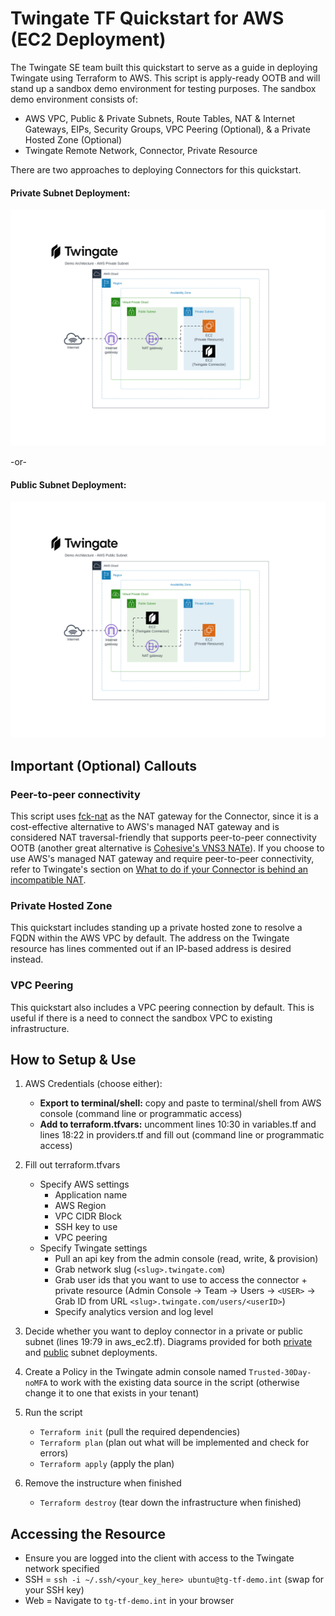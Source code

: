 # Twingate TF Quickstart for AWS (EC2 Deployment)

The Twingate SE team built this quickstart to serve as a guide in deploying Twingate using Terraform to AWS. This script is apply-ready OOTB and will stand up a sandbox demo environment for testing purposes. The sandbox demo environment consists of:

- AWS VPC, Public & Private Subnets, Route Tables, NAT & Internet Gateways, EIPs, Security Groups, VPC Peering (Optional), & a Private Hosted Zone (Optional)
- Twingate Remote Network, Connector, Private Resource

There are two approaches to deploying Connectors for this quickstart.

#### Private Subnet Deployment:

![Private Subnet Deployment](./aws-ec2-cd-private.png)

-or-

#### Public Subnet Deployment:

![Public Subnet Deployment](./aws-ec2-cd-public.png)

## Important (Optional) Callouts

### Peer-to-peer connectivity

This script uses [fck-nat](https://fck-nat.dev/) as the NAT gateway for the Connector, since it is a cost-effective alternative to AWS's managed NAT gateway and is considered NAT traversal-friendly that supports peer-to-peer connectivity OOTB (another great alternative is [Cohesive's VNS3 NATe](https://www.cohesive.net/vns3/cloud-nat/)). If you choose to use AWS's managed NAT gateway and require peer-to-peer connectivity, refer to Twingate's section on [What to do if your Connector is behind an incompatible NAT](https://www.twingate.com/docs/troubleshooting-p2p#what-to-do-if-your-connector-is-behind-an-incompatible-nat).

### Private Hosted Zone

This quickstart includes standing up a private hosted zone to resolve a FQDN within the AWS VPC by default. The address on the Twingate resource has lines commented out if an IP-based address is desired instead.

### VPC Peering

This quickstart also includes a VPC peering connection by default. This is useful if there is a need to connect the sandbox VPC to existing infrastructure.

## How to Setup & Use

1. AWS Credentials (choose either):

   - **Export to terminal/shell:** copy and paste to terminal/shell from AWS console (command line or programmatic access)
   - **Add to terraform.tfvars:** uncomment lines 10:30 in variables.tf and lines 18:22 in providers.tf and fill out (command line or programmatic access)

2. Fill out terraform.tfvars

   - Specify AWS settings
     - Application name
     - AWS Region
     - VPC CIDR Block
     - SSH key to use
     - VPC peering
   - Specify Twingate settings
     - Pull an api key from the admin console (read, write, & provision)
     - Grab network slug (`<slug>.twingate.com`)
     - Grab user ids that you want to use to access the connector + private resource (Admin Console -> Team -> Users -> `<USER>` -> Grab ID from URL `<slug>.twingate.com/users/<userID>`)
     - Specify analytics version and log level

3. Decide whether you want to deploy connector in a private or public subnet (lines 19:79 in aws_ec2.tf). Diagrams provided for both [private](./aws-ec2-cd-private.png) and [public](./aws-ec2-cd-public.png) subnet deployments.

4. Create a Policy in the Twingate admin console named `Trusted-30Day-noMFA` to work with the existing data source in the script (otherwise change it to one that exists in your tenant)

5. Run the script
   - `Terraform init` (pull the required dependencies)
   - `Terraform plan` (plan out what will be implemented and check for errors)
   - `Terraform apply` (apply the plan)
6. Remove the instructure when finished
   - `Terraform destroy` (tear down the infrastructure when finished)

## Accessing the Resource

- Ensure you are logged into the client with access to the Twingate network specified
- SSH = `ssh -i ~/.ssh/<your_key_here> ubuntu@tg-tf-demo.int` (swap for your SSH key)
- Web = Navigate to `tg-tf-demo.int` in your browser
